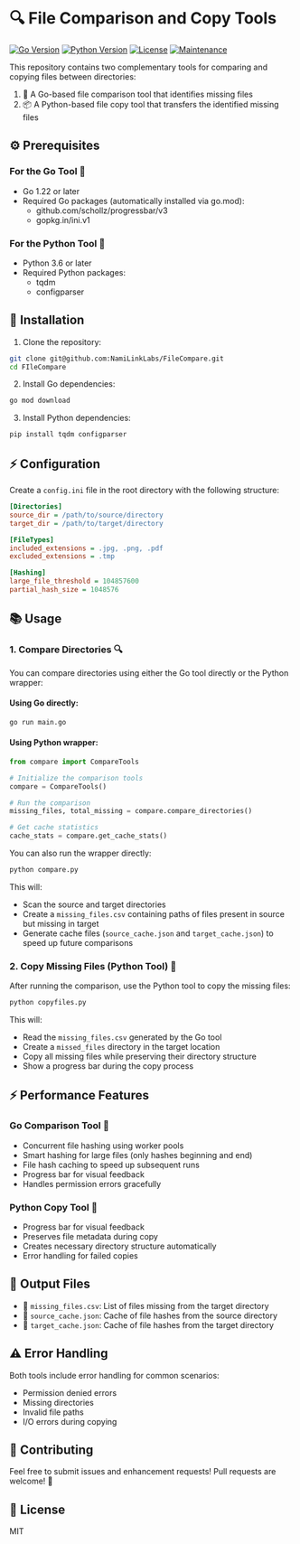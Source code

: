 # 🔍 File Comparison and Copy Tools

[![Go Version](https://img.shields.io/badge/Go-1.22%2B-blue)](https://go.dev/)
[![Python Version](https://img.shields.io/badge/Python-3.6%2B-blue)](https://www.python.org/)
[![License](https://img.shields.io/badge/License-MIT-green)](LICENSE)
[![Maintenance](https://img.shields.io/badge/Maintained%3F-yes-green.svg)](https://github.com/NamiLinkLabs/FileCompare/graphs/commit-activity)

This repository contains two complementary tools for comparing and copying files between directories:
1. 🚀 A Go-based file comparison tool that identifies missing files
2. 📦 A Python-based file copy tool that transfers the identified missing files

## ⚙️ Prerequisites

### For the Go Tool 🚀
- Go 1.22 or later
- Required Go packages (automatically installed via go.mod):
  - github.com/schollz/progressbar/v3
  - gopkg.in/ini.v1

### For the Python Tool 🐍
- Python 3.6 or later
- Required Python packages:
  - tqdm
  - configparser

## 🔧 Installation

1. Clone the repository:
```bash
git clone git@github.com:NamiLinkLabs/FileCompare.git
cd FIleCompare
```

2. Install Go dependencies:
```bash
go mod download
```

3. Install Python dependencies:
```bash
pip install tqdm configparser
```

## ⚡ Configuration

Create a `config.ini` file in the root directory with the following structure:

```ini
[Directories]
source_dir = /path/to/source/directory
target_dir = /path/to/target/directory

[FileTypes]
included_extensions = .jpg, .png, .pdf
excluded_extensions = .tmp

[Hashing]
large_file_threshold = 104857600
partial_hash_size = 1048576
```

## 📚 Usage

### 1. Compare Directories 🔍

You can compare directories using either the Go tool directly or the Python wrapper:

#### Using Go directly:
```bash
go run main.go
```

#### Using Python wrapper:
```python
from compare import CompareTools

# Initialize the comparison tools
compare = CompareTools()

# Run the comparison
missing_files, total_missing = compare.compare_directories()

# Get cache statistics
cache_stats = compare.get_cache_stats()
```

You can also run the wrapper directly:
```bash
python compare.py
```

This will:
- Scan the source and target directories
- Create a `missing_files.csv` containing paths of files present in source but missing in target
- Generate cache files (`source_cache.json` and `target_cache.json`) to speed up future comparisons

### 2. Copy Missing Files (Python Tool) 📂

After running the comparison, use the Python tool to copy the missing files:

```bash
python copyfiles.py
```

This will:
- Read the `missing_files.csv` generated by the Go tool
- Create a `missed_files` directory in the target location
- Copy all missing files while preserving their directory structure
- Show a progress bar during the copy process

## ⚡ Performance Features

### Go Comparison Tool 🚀
- Concurrent file hashing using worker pools
- Smart hashing for large files (only hashes beginning and end)
- File hash caching to speed up subsequent runs
- Progress bar for visual feedback
- Handles permission errors gracefully

### Python Copy Tool 🐍
- Progress bar for visual feedback
- Preserves file metadata during copy
- Creates necessary directory structure automatically
- Error handling for failed copies

## 📁 Output Files

- 📄 `missing_files.csv`: List of files missing from the target directory
- 💾 `source_cache.json`: Cache of file hashes from the source directory
- 💾 `target_cache.json`: Cache of file hashes from the target directory

## ⚠️ Error Handling

Both tools include error handling for common scenarios:
- Permission denied errors
- Missing directories
- Invalid file paths
- I/O errors during copying

## 👥 Contributing

Feel free to submit issues and enhancement requests! Pull requests are welcome! 🎉

## 📝 License

MIT

